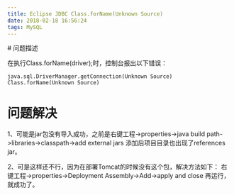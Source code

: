 ```yaml
---
title: Eclipse JDBC Class.forName(Unknown Source)
date: 2018-02-18 16:56:24
tags: MySQL
---
```

<meta name="referrer" content="no-referrer" />
# 问题描述

在执行Class.forName(driver);时，控制台报出以下错误：

```
java.sql.DriverManager.getConnection(Unknown Source)
Class.forName(Unknown Source)
```

# 问题解决

1、可能是jar包没有导入成功，之前是右键工程->properties->java build path->libraries->classpath->add external jars 添加后项目目录也出现了references jar。



2、可是这样还不行，因为在部署Tomcat的时候没有这个包，解决方法如下：
右键工程->properties->Deployment Assembly->Add->apply and close
再运行，就成功了。

